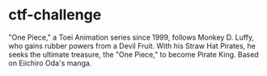 # ctf-challenge
"One Piece," a Toei Animation series since 1999, follows Monkey D. Luffy, who gains rubber powers from a Devil Fruit. With his Straw Hat Pirates, he seeks the ultimate treasure, the "One Piece," to become Pirate King. Based on Eiichiro Oda's manga.
